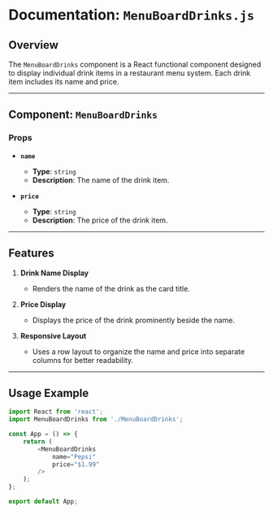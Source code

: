 # Documentation: `MenuBoardDrinks.js`

## Overview

The `MenuBoardDrinks` component is a React functional component designed to display individual drink items in a restaurant menu system. Each drink item includes its name and price.

---

## Component: `MenuBoardDrinks`

### Props

- **`name`**  
  - **Type**: `string`  
  - **Description**: The name of the drink item.

- **`price`**  
  - **Type**: `string`  
  - **Description**: The price of the drink item.

---

## Features

1. **Drink Name Display**
   - Renders the name of the drink as the card title.

2. **Price Display**
   - Displays the price of the drink prominently beside the name.

3. **Responsive Layout**
   - Uses a row layout to organize the name and price into separate columns for better readability.

---

## Usage Example

```javascript
import React from 'react';
import MenuBoardDrinks from './MenuBoardDrinks';

const App = () => {
    return (
        <MenuBoardDrinks
            name="Pepsi"
            price="$1.99"
        />
    );
};

export default App;
